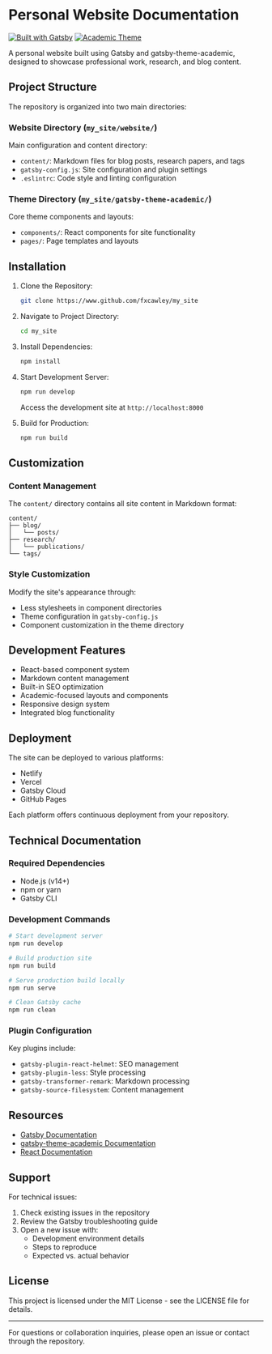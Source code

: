 # Personal Website Documentation
[![Built with Gatsby](https://img.shields.io/badge/Built%20with-Gatsby-663399.svg)](https://www.gatsbyjs.com)
[![Academic Theme](https://img.shields.io/badge/Theme-Academic-blue.svg)](https://github.com/gcushen/gatsby-theme-academic)

A personal website built using Gatsby and gatsby-theme-academic, designed to showcase professional work, research, and blog content.

## Project Structure

The repository is organized into two main directories:

### Website Directory (`my_site/website/`)
Main configuration and content directory:
- `content/`: Markdown files for blog posts, research papers, and tags
- `gatsby-config.js`: Site configuration and plugin settings
- `.eslintrc`: Code style and linting configuration

### Theme Directory (`my_site/gatsby-theme-academic/`)
Core theme components and layouts:
- `components/`: React components for site functionality
- `pages/`: Page templates and layouts

## Installation

1. Clone the Repository:
   ```bash
   git clone https://www.github.com/fxcawley/my_site
   ```

2. Navigate to Project Directory:
   ```bash
   cd my_site
   ```

3. Install Dependencies:
   ```bash
   npm install
   ```

4. Start Development Server:
   ```bash
   npm run develop
   ```
   Access the development site at `http://localhost:8000`

5. Build for Production:
   ```bash
   npm run build
   ```

## Customization

### Content Management
The `content/` directory contains all site content in Markdown format:
```
content/
├── blog/
│   └── posts/
├── research/
│   └── publications/
└── tags/
```

### Style Customization
Modify the site's appearance through:
- Less stylesheets in component directories
- Theme configuration in `gatsby-config.js`
- Component customization in the theme directory

## Development Features

- React-based component system
- Markdown content management
- Built-in SEO optimization
- Academic-focused layouts and components
- Responsive design system
- Integrated blog functionality

## Deployment

The site can be deployed to various platforms:
- Netlify
- Vercel
- Gatsby Cloud
- GitHub Pages

Each platform offers continuous deployment from your repository.

## Technical Documentation

### Required Dependencies
- Node.js (v14+)
- npm or yarn
- Gatsby CLI

### Development Commands
```bash
# Start development server
npm run develop

# Build production site
npm run build

# Serve production build locally
npm run serve

# Clean Gatsby cache
npm run clean
```

### Plugin Configuration
Key plugins include:
- `gatsby-plugin-react-helmet`: SEO management
- `gatsby-plugin-less`: Style processing
- `gatsby-transformer-remark`: Markdown processing
- `gatsby-source-filesystem`: Content management

## Resources

- [Gatsby Documentation](https://www.gatsbyjs.com/docs/)
- [gatsby-theme-academic Documentation](https://github.com/gcushen/gatsby-theme-academic)
- [React Documentation](https://reactjs.org/docs/getting-started.html)

## Support

For technical issues:
1. Check existing issues in the repository
2. Review the Gatsby troubleshooting guide
3. Open a new issue with:
   - Development environment details
   - Steps to reproduce
   - Expected vs. actual behavior

## License

This project is licensed under the MIT License - see the LICENSE file for details.

---

For questions or collaboration inquiries, please open an issue or contact through the repository.
